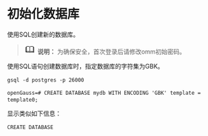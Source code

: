 # 初始化数据库

使用SQL创建新的数据库。

>![](public_sys-resources/icon-note.png) **说明：**
>为确保安全，首次登录后请修改omm初始密码。

使用SQL语句创建数据库时，指定数据库的字符集为GBK。

```
gsql -d postgres -p 26000
```

```
openGauss=# CREATE DATABASE mydb WITH ENCODING 'GBK' template = template0;
```

显示类似如下信息：

```
CREATE DATABASE
```
